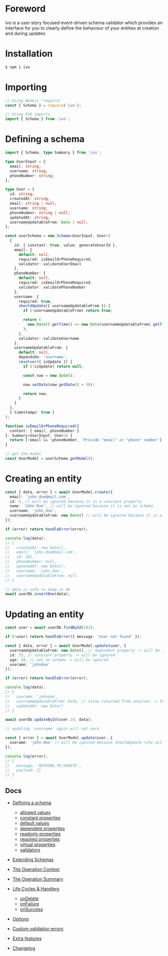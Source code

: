 # Foreword

ivo is a user story focused event-driven schema validator which provides an interface for you to clearly define the behaviour of your entities at creation and during updates

# Installation

```bash
$ npm i ivo
```

# Importing

```js
// Using Nodejs "require"
const { Schema } = require('ivo');

// Using ES6 imports
import { Schema } from 'ivo';
```

# Defining a schema

```ts
import { Schema, type Summary } from 'ivo';

type UserInput = {
  email: string;
  username: string;
  phoneNumber: string;
};

type User = {
  id: string;
  createdAt: string;
  email: string | null;
  username: string;
  phoneNumber: string | null;
  updatedAt: string;
  usernameUpdatableFrom: Date | null;
};

const userSchema = new Schema<UserInput, User>(
  {
    id: { constant: true, value: generateUserId },
    email: {
      default: null,
      required: isEmailOrPhoneRequired,
      validator: validateUserEmail
    },
    phoneNumber: {
      default: null,
      required: isEmailOrPhoneRequired,
      validator: validatePhoneNumber
    },
    username: {
      required: true,
      shouldUpdate({ usernameUpdatableFrom }) {
        if (!usernameUpdatableFrom) return true;

        return (
          new Date().getTime() >= new Date(usernameUpdatableFrom).getTime()
        );
      },
      validator: validateUsername
    },
    usernameUpdatableFrom: {
      default: null,
      dependsOn: 'username',
      resolver({ isUpdate }) {
        if (!isUpdate) return null;

        const now = new Date();

        now.setDate(now.getDate() + 30);

        return now;
      }
    }
  },
  { timestamps: true }
);

function isEmailOrPhoneRequired({
  context: { email, phoneNumber }
}: Summary<UserInput, User>) {
  return [!email && !phoneNumber, 'Provide "email" or "phone" number'] as const;
}

// get the model
const UserModel = userSchema.getModel();
```

# Creating an entity

```ts
const { data, error } = await UserModel.create({
  email: 'john.doe@mail.com',
  id: 5, // will be ignored because it is a constant property
  name: 'John Doe', // will be ignored because it is not on schema
  username: 'john_doe',
  usernameUpdatableFrom: new Date() // will be ignored because it is a dependent property
});

if (error) return handleError(error);

console.log(data);
// {
//   createdAt: new Date(),
//   email: 'john.doe@mail.com',
//   id: 101,
//   phoneNumber: null,
//   updatedAt: new Date(),
//   username: 'john_doe',
//   usernameUpdatableFrom: null
// }

// data is safe to dump in db
await userDb.insertOne(data);
```

# Updating an entity

```ts
const user = await userDb.findById(101);

if (!user) return handleError({ message: 'User not found' });

const { data, error } = await UserModel.update(user, {
  usernameUpdatableFrom: new Date(), // dependent property -> will be ignored
  id: 75, // constant property -> will be ignored
  age: 34, // not on schema -> will be ignored
  userame: 'johndoe'
});

if (error) return handleError(error);

console.log(data);
// {
//   userame: 'johndoe',
//   usernameUpdatableFrom: Date, // value returned from resolver -> 30days from now
//   updatedAt: new Date()
// }

await userDb.updateById(user.id, data);
```

```ts
// updating 'username' again will not work

const { error } = await UserModel.update(user, {
  userame: 'john-doe' // will be ignored because shouldUpdate rule will return false
});

console.log(error);
// {
//   message: 'NOTHING_TO_UPDATE',
//   payload: {}
// }
```

## Docs

- [Defining a schema](./docs/v1.1.0/index.md#defining-a-schema)
  - [allowed values](./docs/v1.1.0/definitions/allowed-values.md#allowed-values)
  - [constant properties](./docs/v1.1.0/definitions/constants.md#constant-properties)
  - [default values](./docs/v1.1.0/definitions/defaults.md#default-values)
  - [dependent properties](./docs/v1.1.0/definitions/dependents.md#dependent-properties)
  - [readonly properties](./docs/v1.1.0/definitions/readonly.md#readonly-properties)
  - [required properties](./docs/v1.1.0/definitions/required.md#required-properties)
  - [virtual properties](./docs/v1.1.0/definitions/virtuals.md#virtual-properties)
  - [validators](./docs/v1.1.0/validators/index.md#validators)
- [Extending Schemas](./docs/v1.1.0/definitions/extend-schemas.md#extending-schemas)
- [The Operation Context](./docs/v1.1.0/life-cycles.md#the-operation-contextt)
- [The Operation Summary](./docs/v1.1.0/life-cycles.md#the-operation-summary)
- [Life Cycles & Handlers](./docs/v1.1.0/life-cycles.md#life-cycle-listeners)

  - [onDelete](./docs/v1.1.0/life-cycles.md#ondelete)
  - [onFailure](./docs/v1.1.0/life-cycles.md#onfailure)
  - [onSuccess](./docs/v1.1.0/life-cycles.md#onsuccess)

- [Options](./docs/v1.1.0/index.md#options)
- [Custom validation errors](./docs/v1.1.0/index.md#errortool)
- [Extra features](./docs/v1.1.0/life-cycles.md#context-options)

- [Changelog](./docs/CHANGELOG.md#changelog)
